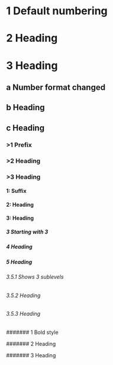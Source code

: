# 1 Default numbering

# 2 Heading

# 3 Heading

## a Number format changed

## b Heading

## c Heading

### &gt;1 Prefix

### &gt;2 Heading

### &gt;3 Heading

#### 1: Suffix

#### 2: Heading

#### 3: Heading

##### 3 Starting with 3

##### 4 Heading

##### 5 Heading

###### 3\.5\.1 Shows 3 sublevels

###### 3\.5\.2 Heading

###### 3\.5\.3 Heading

####### 1 Bold style

####### 2 Heading

####### 3 Heading

